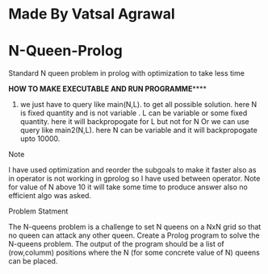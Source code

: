 # Made By Vatsal Agrawal
# N-Queen-Prolog
Standard N queen problem in prolog with optimization to take less time

**************************HOW TO MAKE EXECUTABLE AND RUN PROGRAMME******************************
1) we just have to query like
main(N,L).
to get all possible solution.
here N is fixed quantity and is not variable .
L can be variable or some fixed quantity.
here it will backpropogate for L but not for N
Or we can use query like
main2(N,L).
here N can be variable and it will backpropogate upto 10000.

Note 

I have used optimization and reorder the subgoals to make it faster 
also as in operator is not working in gprolog so I have used between operator.
Note for value of N above 10 it will take some time to produce answer also no efficient algo was asked.


Problem Statment

The N-queens problem is a challenge
to set N queens on a NxN grid so that no queen can attack any other queen. Create a
Prolog program to solve the N-queens problem. The output of the program should be a list of
(row,columm) positions where the N (for some concrete value of N) queens can be placed.

